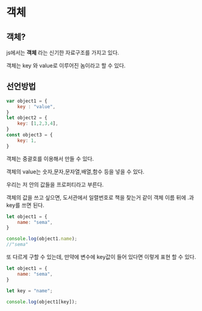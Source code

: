 # 객체

## 객체?

js에서는 <strong>객체</strong> 라는 신기한 자료구조를 가지고 있다.

객체는 key 와 value로 이루어진 놈이라고 할 수 있다.

## 선언방법

```js
var object1 = {
	key : "value",
}
let object2 = {
	key: [1,2,3,4],
}
const object3 = {
	key: 1,
}
```

객체는 중괄호를 이용해서 만들 수 있다.

객체의 value는 숫자,문자,문자열,배열,함수 등을 넣을 수 있다.

우리는 저 안의 값들을 프로퍼티라고 부른다.

객체의 값을 쓰고 싶으면, 도서관에서 일렬번호로 책을 찾는거 같이 객체 이름 뒤에 .과 key를 쓰면 된다.

```js
let object1 = {
	name: "sema",
}

console.log(object1.name);
//"sema"
```

또 다르게 구할 수 있는데, 만약에 변수에 key값이 들어 있다면 이렇게 표현 할 수 있다.

```js
let object1 = {
	name: "sema",
}

let key = "name";

console.log(object1[key]);
```

